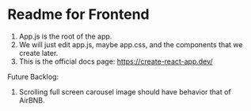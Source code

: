 # Readme for Frontend

1. App.js is the root of the app.
2. We will just edit app.js, maybe app.css, and the components that we create later.
3. This is the official docs page: https://create-react-app.dev/ 

Future Backlog:

1. Scrolling full screen carousel image should have behavior that of AirBNB.
